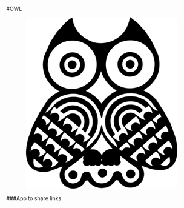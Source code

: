 #OWL
<p align="center"><img src="https://github.com/dokoto/owl/blob/master/Documents/logo.png" width="400" /></p>
###App to share links
